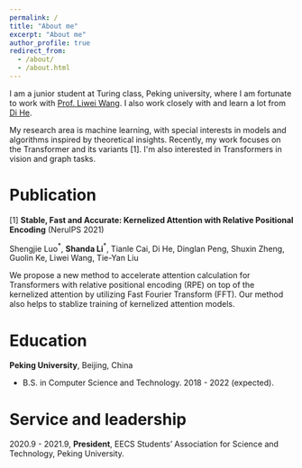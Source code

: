 ```yaml
---
permalink: /
title: "About me"
excerpt: "About me"
author_profile: true
redirect_from: 
  - /about/
  - /about.html
---
```



I am a junior student at Turing class, Peking university, where I am fortunate to work with [Prof. Liwei Wang](http://www.liweiwang-pku.com/). I also work closely with and learn a lot from [Di He](https://www.microsoft.com/en-us/research/people/dihe/). 

My research area is machine learning, with special interests in models and algorithms inspired by theoretical insights. Recently, my work focuses on the Transformer and its variants [1]. I'm also interested in Transformers in vision and graph tasks.

Publication
=====
[1] **Stable, Fast and Accurate: Kernelized Attention with Relative Positional Encoding** (NeruIPS 2021)

Shengjie Luo$^*$, **Shanda Li**$^*$, Tianle Cai, Di He, Dinglan Peng, Shuxin Zheng, Guolin Ke, Liwei Wang, Tie-Yan Liu

We propose a new method to accelerate attention calculation for Transformers with relative positional encoding (RPE) on top of the kernelized attention by utilizing Fast Fourier Transform (FFT). Our method also helps to stablize training of kernelized attention models.

Education
=====

**Peking University**, Beijing, China

* B.S. in Computer Science and Technology. 2018 - 2022 (expected).

Service and leadership
=====  

2020.9 - 2021.9, **President**, EECS Students’ Association for Science and Technology, Peking University.
